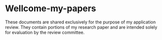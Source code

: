 # Wellcome-my-papers
These documents are shared exclusively for the purpose of my application review. They contain portions of my research paper and are intended solely for evaluation by the review committee. 
